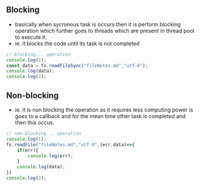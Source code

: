 ## Blocking 
- basically when sycronous task is occurs then it is perform blocking operation which further goes to threads which are present in thread pool to execute it.
- ie. it blocks the code until its task is not completed
```js
// blocking... operation
console.log(1);
const data = fs.readFileSync("fileNotes.md","utf-8");
console.log(data);
console.log(2);
```
## Non-blocking
- ie. it is non blocking the operation as it requires less computing power is goes to a callback and for the mean time other task is completed and then this occus.
```js
// non-blocking... operation
console.log(1);
fs.readFile("fileNotes.md","utf-8",(err,data)=>{
    if(err){
        console.log(err);
    }
    console.log(data);
})
console.log(2);
```